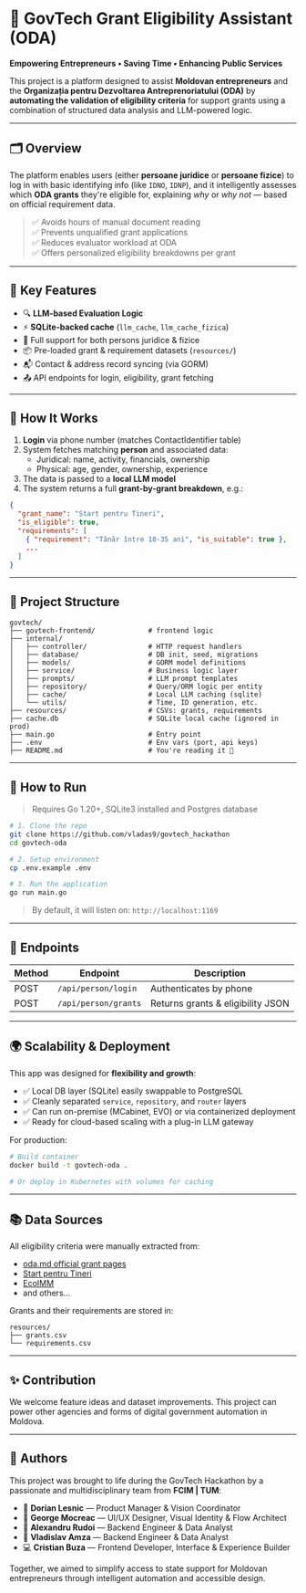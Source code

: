 # 🧠 GovTech Grant Eligibility Assistant (ODA)

**Empowering Entrepreneurs • Saving Time • Enhancing Public Services**

This project is a platform designed to assist **Moldovan entrepreneurs** and the **Organizația pentru Dezvoltarea Antreprenoriatului (ODA)** by **automating the validation of eligibility criteria** for support grants using a combination of structured data analysis and LLM-powered logic.

---

## 🗂 Overview

The platform enables users (either **persoane juridice** or **persoane fizice**) to log in with basic identifying info (like `IDNO`, `IDNP`), and it intelligently assesses which **ODA grants** they're eligible for, explaining *why* or *why not* — based on official requirement data.

> ✅ Avoids hours of manual document reading  
> ✅ Prevents unqualified grant applications  
> ✅ Reduces evaluator workload at ODA  
> ✅ Offers personalized eligibility breakdowns per grant

---

## 🚀 Key Features

- 🔍 **LLM-based Evaluation Logic**
- ⚡️ **SQLite-backed cache** (`llm_cache`, `llm_cache_fizica`)
- 🏢 Full support for both persons juridice & fizice
- 📦 Pre-loaded grant & requirement datasets (`resources/`)
- 📬 Contact & address record syncing (via GORM)
- 📤 API endpoints for login, eligibility, grant fetching

---

## 🧠 How It Works

1. **Login** via phone number (matches ContactIdentifier table)
2. System fetches matching **person** and associated data:
   - Juridical: name, activity, financials, ownership
   - Physical: age, gender, ownership, experience
3. The data is passed to a **local LLM model** 
4. The system returns a full **grant-by-grant breakdown**, e.g.:

```json
{
  "grant_name": "Start pentru Tineri",
  "is_eligible": true,
  "requirements": [
    { "requirement": "Tânăr între 18-35 ani", "is_suitable": true },
    ...
  ]
}
```

---

## 🧱 Project Structure

```
govtech/
├── govtech-frontend/             # frontend logic
├── internal/
│   ├── controller/               # HTTP request handlers
│   ├── database/                 # DB init, seed, migrations
│   ├── models/                   # GORM model definitions
│   ├── service/                  # Business logic layer
│   ├── prompts/                  # LLM prompt templates
│   ├── repository/               # Query/ORM logic per entity
│   ├── cache/                    # Local LLM caching (sqlite)
│   └── utils/                    # Time, ID generation, etc.
├── resources/                    # CSVs: grants, requirements
├── cache.db                      # SQLite local cache (ignored in prod)
├── main.go                       # Entry point
├── .env                          # Env vars (port, api keys)
├── README.md                     # You're reading it 👋
```

---

## 🧪 How to Run

> Requires Go 1.20+, SQLite3 installed and Postgres database

```bash
# 1. Clone the repo
git clone https://github.com/vladas9/govtech_hackathon
cd govtech-oda

# 2. Setup environment
cp .env.example .env

# 3. Run the application
go run main.go
```

> By default, it will listen on: `http://localhost:1169`

---

## 🔧 Endpoints

| Method | Endpoint              | Description                       |
|--------|------------------------|-----------------------------------|
| POST   | `/api/person/login`    | Authenticates by phone            |
| POST   | `/api/person/grants`   | Returns grants & eligibility JSON |

---

## 🌍 Scalability & Deployment

This app was designed for **flexibility and growth**:

- ✅ Local DB layer (SQLite) easily swappable to PostgreSQL
- ✅ Cleanly separated `service`, `repository`, and `router` layers
- ✅ Can run on-premise (MCabinet, EVO) or via containerized deployment
- ✅ Ready for cloud-based scaling with a plug-in LLM gateway 

For production:

```bash
# Build container
docker build -t govtech-oda .

# Or deploy in Kubernetes with volumes for caching
```

---

## 📚 Data Sources

All eligibility criteria were manually extracted from:
- [oda.md official grant pages](https://www.oda.md/ro/granturi)
- [Start pentru Tineri](https://www.oda.md/ro/granturi/start-pentru-tineri)
- [EcoIMM](https://www.oda.md/ro/granturi/ecoimm)
- and others...

Grants and their requirements are stored in:

```
resources/
├── grants.csv
└── requirements.csv
```

---

## ✨ Contribution

We welcome feature ideas and dataset improvements. This project can power other agencies and forms of digital government automation in Moldova.

---

## 🤝 Authors

This project was brought to life during the GovTech Hackathon by a passionate and multidisciplinary team from **FCIM | TUM**:

- 🎯 **Dorian Lesnic** — Product Manager & Vision Coordinator  
- 🎨 **George Mocreac** — UI/UX Designer, Visual Identity & Flow Architect  
- 🧠 **Alexandru Rudoi** — Backend Engineer & Data Analyst 
- 🧠 **Vladislav Amza** — Backend Engineer & Data Analyst  
- 💻 **Cristian Buza** — Frontend Developer, Interface & Experience Builder

Together, we aimed to simplify access to state support for Moldovan entrepreneurs through intelligent automation and accessible design.